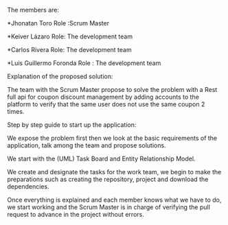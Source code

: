 The members are:

*Jhonatan Toro 
Role :Scrum Master

*Keiver Lázaro
Role: The development team

*Carlos Rivera
Role: The development team

*Luis Guillermo Foronda
Role : The development team

Explanation of the proposed solution:

The team with the Scrum Master propose to solve the problem with a Rest full api for coupon discount management by adding accounts to the platform to verify that the same user does not use the same coupon 2 times.

Step by step guide to start up the application:

We expose the problem first then we look at the basic requirements of the application, talk among the team and propose solutions.

We start with the (UML) Task Board and Entity Relationship Model.

We create and designate the tasks for the work team, we begin to make the preparations such as creating the repository, project and download the dependencies.

Once everything is explained and each member knows what we have to do, we start working and the Scrum Master is in charge of verifying the pull request to advance in the project without errors.

